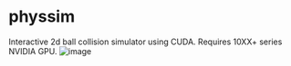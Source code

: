 # physsim
Interactive 2d ball collision simulator using CUDA. Requires 10XX+ series NVIDIA GPU.
![image](https://user-images.githubusercontent.com/50566060/129845701-74454fa0-b062-40cf-a833-069901bbb706.png)
